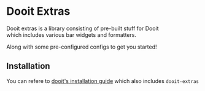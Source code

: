 # Dooit Extras

Dooit extras is a library consisting of pre-built stuff for Dooit \
which includes various bar widgets and formatters.

Along with some pre-configured configs to get you started!


## Installation

You can refere to [dooit's installation guide](/) which also includes `dooit-extras`
